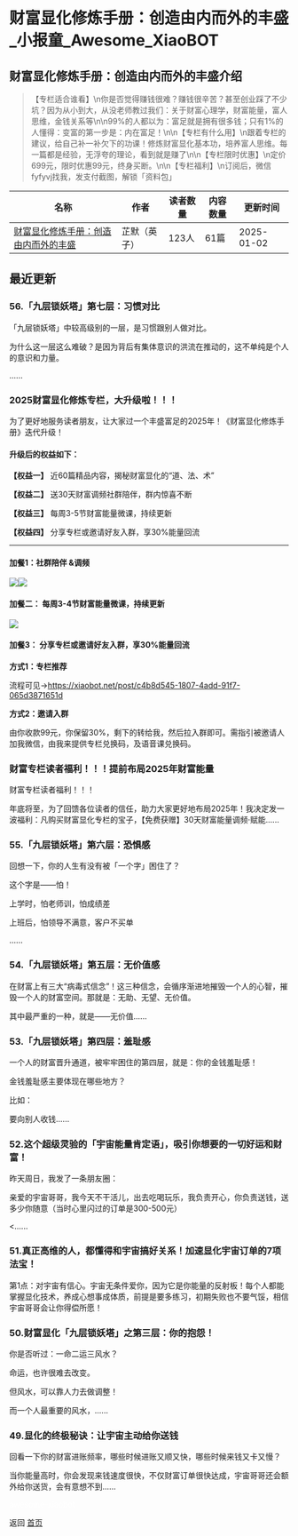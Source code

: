 # 财富显化修炼手册：创造由内而外的丰盛_小报童_Awesome_XiaoBOT

## 财富显化修炼手册：创造由内而外的丰盛介绍
> 【专栏适合谁看】\n你是否觉得赚钱很难？赚钱很辛苦？甚至创业踩了不少坑？因为从小到大，从没老师教过我们：关于财富心理学，财富能量，富人思维，金钱关系等\n\n99%的人都以为：富足就是拥有很多钱；只有1%的人懂得：变富的第一步是：内在富足！\n\n【专栏有什么用】\n跟着专栏的建议，给自己补一补欠下的功课！修炼财富显化基本功，培养富人思维。每一篇都是经验，无浮夸的理论，看到就是赚了\n\n【专栏限时优惠】\n定价699元，限时优惠99元，终身买断。\n\n【专栏福利】\n订阅后，微信fyfyvj找我，发支付截图，解锁「资料包」  
  


|名称|作者|读者数量|内容数量|更新时间|
|---|---|---|---|---|
|[财富显化修炼手册：创造由内而外的丰盛](https://xiaobot.net/p/3339?refer=0b133df9-27dc-423b-8101-639049001c13)|芷默（英子）|123人|61篇|2025-01-02|

## 最近更新
### 56.「九层锁妖塔」第七层：习惯对比

「九层锁妖塔」中较高级别的一层，是习惯跟别人做对比。



为什么这一层这么难破？是因为背后有集体意识的洪流在推动的，这不单纯是个人的意识和力量。

......

### 2025财富显化修炼专栏，大升级啦！！！

为了更好地服务读者朋友，让大家过一个丰盛富足的2025年！《财富显化修炼手册》迭代升级！

#### **升级后的权益如下：**

**【权益一】** 近60篇精品内容，揭秘财富显化的“道、法、术”

**【权益二】** 送30天财富调频社群陪伴，群内惊喜不断

**【权益三】** 每周3-5节财富能量微课，持续更新

**【权益四】** 分享专栏或邀请好友入群，享30%能量回流

* * *

#### **加餐1：社群陪伴 &调频**

![](https://static.xiaobot.net/file/2025-01-01/522154/ccce7c6ce97f7947356eed14ae2ab25a.png)![](https://static.xiaobot.net/file/2025-01-01/522154/b3c194422ba2b9a1850cc03ce6c0d314.png)

#### **加餐二： 每周3-4节财富能量微课，持续更新**

![](https://static.xiaobot.net/file/2025-01-01/522154/1f2f42eb1be20d7901791bdaf4298281.png)

#### 加餐3： 分享专栏或邀请好友入群，享30%能量回流

**方式1：专栏推荐**

流程可见→<https://xiaobot.net/post/c4b8d545-1807-4add-91f7-065d3871651d>

**方式2：邀请入群**

由你收款99元，你保留30%，剩下的转给我，然后拉入群即可。需指引被邀请人加我微信，由我来提供专栏兑换码，及语音课兑换码。

### 财富专栏读者福利！！！提前布局2025年财富能量

财富专栏读者福利！！！

年底将至，为了回馈各位读者的信任，助力大家更好地布局2025年！我决定发一波福利：凡购买财富显化专栏的宝子，【免费获赠】30天财富能量调频·赋能......

### 55.「九层锁妖塔」第六层：恐惧感

回想一下，你的人生有没有被「一个字」困住了？

这个字是——怕！



上学时，怕老师训，怕成绩差

上班后，怕领导不满意，客户不买单

......

### 54.「九层锁妖塔」第五层：无价值感

在财富上有三大“病毒式信念”！这三种信念，会循序渐进地摧毁一个人的心智，摧毁一个人的财富空间。那就是：无助、无望、无价值。



其中最严重的一种，就是——无价值......

### 53.「九层锁妖塔」第四层：羞耻感

一个人的财富晋升通道，被牢牢困住的第四层，就是：你的金钱羞耻感！



金钱羞耻感主要体现在哪些地方？

比如：

要向别人收钱......

### 52.这个超级灵验的「宇宙能量肯定语」，吸引你想要的一切好运和财富！

昨天周日，我发了一条朋友圈：

亲爱的宇宙哥哥，我今天不干活儿，出去吃喝玩乐，我负责开心，你负责送钱，送多少你随意（当时心里闪过的订单是300-500元）

<......

### 51.真正高维的人，都懂得和宇宙搞好关系！加速显化宇宙订单的7项法宝！

第1点：对宇宙有信心。宇宙无条件爱你，因为它是你能量的反射板！每个人都能掌握显化技术，养成心想事成体质，前提是要多练习，初期失败也不要气馁，相信宇宙哥哥会让你得偿所愿！

### 50.财富显化「九层锁妖塔」之第三层：你的抱怨！

你是否听过：一命二运三风水？



命运，也许很难去改变。

但风水，可以靠人力去做调整！



而一个人最重要的风水，......

### 49.显化的终极秘诀：让宇宙主动给你送钱

回看一下你的财富进账频率，哪些时候进账又顺又快，哪些时候来钱又卡又慢？

当你能量高时，你会发现来钱速度很快，不仅财富订单很快达成，宇宙哥哥还会额外给你送货，会有意想不到......


<a href="https://github.com/Reno9527/awesome-xiaobot" style="color: white; text-decoration: none;">awesome-xiaobot</a>

返回 [首页](../README.md)
